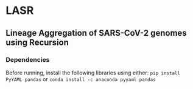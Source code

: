 # LASR
## Lineage Aggregation of SARS-CoV-2 genomes using Recursion

### Dependencies
Before running, install the following libraries using either:
`pip install PyYAML pandas`
or
`conda install -c anaconda pyyaml pandas`

